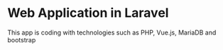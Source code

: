 # Web Application in Laravel
This app is coding with technologies such as PHP, Vue.js, MariaDB and bootstrap